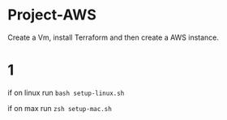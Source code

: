 # Project-AWS
Create a Vm, install Terraform and then create a AWS instance.

# 1 
if on linux run 
`bash setup-linux.sh`

if on max run 
`zsh setup-mac.sh` 

